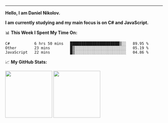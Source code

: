 ---
**Hello, I am Daniel Nikolov.**

**I am currently studying and my main focus is on C# and JavaScript.**

📊 **This Week I Spent My Time On:**
<!--START_SECTION:waka-->
```text
C#           6 hrs 50 mins   ██████████████████████▒░░   89.95 % 
Other        23 mins         █▒░░░░░░░░░░░░░░░░░░░░░░░   05.19 % 
JavaScript   22 mins         █▒░░░░░░░░░░░░░░░░░░░░░░░   04.86 % 
```
<!--END_SECTION:waka-->

📈 **My GitHub Stats:**

<p>
  <img height="150em" src="https://github-readme-stats.vercel.app/api?username=NikolovDaniel&show_icons=true&hide_border=true&&count_private=true&include_all_commits=true" />
  <img height="150em" src="https://github-readme-stats.vercel.app/api/top-langs/?username=NikolovDaniel&exclude_repo=KNN-Image-Classification&show_icons=true&hide_border=true&layout=compact&langs_count=8s"/>
</p>
